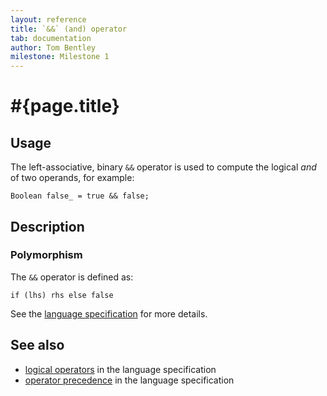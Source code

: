 ```yaml
---
layout: reference
title: `&&` (and) operator
tab: documentation
author: Tom Bentley
milestone: Milestone 1
---
```


# #{page.title}

## Usage 

The left-associative, binary `&&` operator is used to compute the 
logical *and* of two operands, for example:

    Boolean false_ = true && false;

## Description

### Polymorphism

The `&&` operator is defined as:

    if (lhs) rhs else false

See the [language specification](#{site.urls.spec}#logicaloperators) for 
more details.

## See also

* [logical operators](#{site.urls.spec}#logicaloperators) in the 
  language specification
* [operator precedence](#{site.urls.spec}#operatorprecedence) in the 
  language specification


